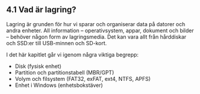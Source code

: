## 4.1 Vad är lagring?

Lagring är grunden för hur vi sparar och organiserar data på datorer och andra enheter. All information – operativsystem, appar, dokument och bilder – behöver någon form av lagringsmedia. Det kan vara allt från hårddiskar och SSD:er till USB-minnen och SD-kort.

I det här kapitlet går vi igenom några viktiga begrepp:

- Disk (fysisk enhet)
- Partition och partitionstabell (MBR/GPT)
- Volym och filsystem (FAT32, exFAT, ext4, NTFS, APFS)
- Enhet i Windows (enhetsbokstäver)
